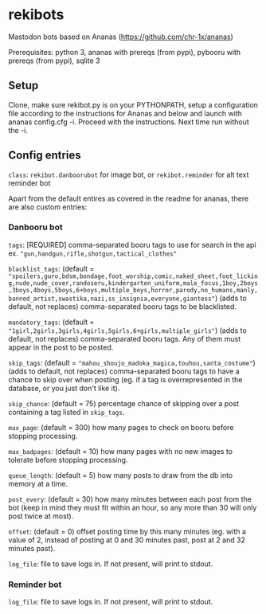 # rekibots
Mastodon bots based on Ananas (https://github.com/chr-1x/ananas)

Prerequisites: python 3, ananas with prereqs (from pypi), pybooru with prereqs (from pypi), sqlite 3

## Setup
Clone, make sure rekibot.py is on your PYTHONPATH, setup a configuration file according to the instructions for Ananas and below and launch with ananas config.cfg -i. Proceed with the instructions. Next time run without the -i.

## Config entries

`class`: `rekibot.danboorubot` for image bot, or `rekibot.reminder` for alt text reminder bot

Apart from the default entires as covered in the readme for ananas, there are also custom entries:

### Danbooru bot

`tags`: [REQUIRED] comma-separated booru tags to use for search in the api ex. `"gun,handgun,rifle,shotgun,tactical_clothes"`

`blacklist_tags`: (default = `"spoilers,guro,bdsm,bondage,foot_worship,comic,naked_sheet,foot_licking,nude,nude_cover,randoseru,kindergarten_uniform,male_focus,1boy,2boys,3boys,4boys,5boys,6+boys,multiple_boys,horror,parody,no_humans,manly,banned_artist,swastika,nazi,ss_insignia,everyone,giantess"`) (adds to default, not replaces) comma-separated booru tags to be blacklisted.

`mandatory_tags`: (default = `"1girl,2girls,3girls,4girls,5girls,6+girls,multiple_girls"`) (adds to default, not replaces) comma-separated booru tags. Any of them must appear in the post to be posted.

`skip_tags`: (default = `"mahou_shoujo_madoka_magica,touhou,santa_costume"`) (adds to default, not replaces) comma-separated booru tags to have a chance to skip over when posting (eg. if a tag is overrepresented in the database, or you just don't like it).

`skip_chance`: (default = 75) percentage chance of skipping over a post containing a tag listed in `skip_tags`.

`max_page`: (default = 300) how many pages to check on booru before stopping processing.

`max_badpages`: (default = 10) how many pages with no new images to tolerate before stopping processing.

`queue_length`: (default = 5) how many posts to draw from the db into memory at a time.

`post_every`: (default = 30) how many minutes between each post from the bot (keep in mind they must fit within an hour, so any more than 30 will only post twice at most).

`offset`: (default = 0) offset posting time by this many minutes (eg. with a value of 2, instead of posting at 0 and 30 minutes past, post at 2 and 32 minutes past).

`log_file`: file to save logs in. If not present, will print to stdout.

### Reminder bot

`log_file`: file to save logs in. If not present, will print to stdout.
